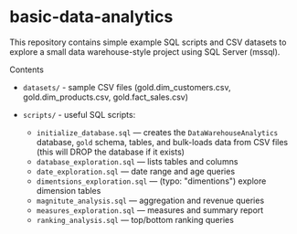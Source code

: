 # basic-data-analytics

This repository contains simple example SQL scripts and CSV datasets to explore a small data warehouse-style project using SQL Server (mssql).

Contents

- `datasets/` - sample CSV files (gold.dim_customers.csv, gold.dim_products.csv, gold.fact_sales.csv)

- `scripts/` - useful SQL scripts:
  - `initialize_database.sql` — creates the `DataWarehouseAnalytics` database, `gold` schema, tables, and bulk-loads data from CSV files (this will DROP the database if it exists)
  - `database_exploration.sql` — lists tables and columns
  - `date_exploration.sql` — date range and age queries
  - `dimentsions_exploration.sql` — (typo: "dimentions") explore dimension tables
  - `magnitute_analysis.sql` — aggregation and revenue queries
  - `measures_exploration.sql` — measures and summary report
  - `ranking_analysis.sql` — top/bottom ranking queries

